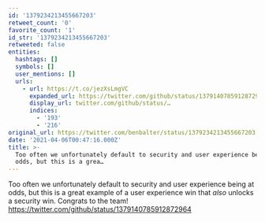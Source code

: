 ```yaml
---
id: '1379234213455667203'
retweet_count: '0'
favorite_count: '1'
id_str: '1379234213455667203'
retweeted: false
entities:
  hashtags: []
  symbols: []
  user_mentions: []
  urls:
    - url: https://t.co/jezXsLmgVC
      expanded_url: https://twitter.com/github/status/1379140785912872964
      display_url: twitter.com/github/status/…
      indices:
        - '193'
        - '216'
original_url: https://twitter.com/benbalter/status/1379234213455667203
date: '2021-04-06T00:47:16.000Z'
title: >-
  Too often we unfortunately default to security and user experience being at
  odds, but this is a grea…
---
```


Too often we unfortunately default to security and user experience being at odds, but this is a great example of a user experience win that *also* unlocks a security win. Congrats to the team! https://twitter.com/github/status/1379140785912872964